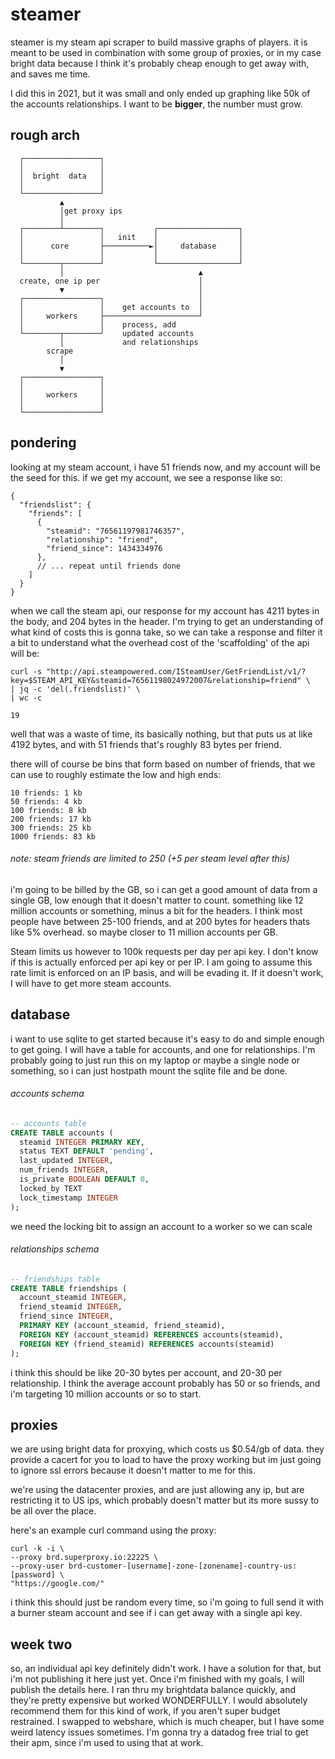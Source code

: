 # steamer
steamer is my steam api scraper to build massive graphs of players. it is meant to be used in combination with some group of proxies, or in my case bright data because I think it's probably cheap enough to get away with, and saves me time.

I did this in 2021, but it was small and only ended up graphing like 50k of the accounts relationships. I want to be **bigger**, the number must grow.

## rough arch
```
  ┌─────────────────┐                                 
  │                 │                                 
  │  bright  data   │                                 
  │                 │                                 
  └─────────────────┘                                 
           ▲                                          
           │get proxy ips                             
           │                                          
  ┌────────┴────────┐           ┌──────────────────┐  
  │                 │   init    │                  │  
  │      core       ├──────────►│     database     │  
  │                 │           │                  │  
  └────────┬────────┘           └──────────────────┘  
           │                              ▲           
  create, one ip per                      │           
           ▼                              │           
  ┌─────────────────┐                     │           
  │                 │    get accounts to  │           
  │     workers     ├─────────────────────┘           
  │                 │    process, add                 
  └────────┬────────┘    updated accounts             
           │             and relationships            
        scrape                                        
           │                                          
           ▼                                          
  ┌─────────────────┐                                 
  │                 │                                 
  │     workers     │                                 
  │                 │                                 
  └─────────────────┘     
```

## pondering
looking at my steam account, i have 51 friends now, and my account will be the seed for this. if we get my account, we see a response like so:
```
{
  "friendslist": {
    "friends": [
      {
        "steamid": "76561197981746357",
        "relationship": "friend",
        "friend_since": 1434334976
      },
      // ... repeat until friends done
    ]
  }
}
```

when we call the steam api, our response for my account has 4211 bytes in the body, and 204 bytes in the header. I'm trying to get an understanding of what kind of costs this is gonna take, so we can take a response and filter it a bit to understand what the overhead cost of the 'scaffolding' of the api will be:

```
curl -s "http://api.steampowered.com/ISteamUser/GetFriendList/v1/?key=$STEAM_API_KEY&steamid=76561198024972007&relationship=friend" \
| jq -c 'del(.friendslist)' \
| wc -c

19
```

well that was a waste of time, its basically nothing, but that puts us at like 4192 bytes, and with 51 friends that's roughly 83 bytes per friend.

there will of course be bins that form based on number of friends, that we can use to roughly estimate the low and high ends:
```
10 friends: 1 kb
50 friends: 4 kb
100 friends: 8 kb
200 friends: 17 kb
300 friends: 25 kb
1000 friends: 83 kb
```
###### note: steam friends are limited to 250 (+5 per steam level after this)

i'm going to be billed by the GB, so i can get a good amount of data from a single GB, low enough that it doesn't matter to count. something like 12 million accounts or something, minus a bit for the headers. I think most people have between 25-100 friends, and at 200 bytes for headers thats like 5% overhead. so maybe closer to 11 million accounts per GB.

Steam limits us however to 100k requests per day per api key. I don't know if this is actually enforced per api key or per IP. I am going to assume this rate limit is enforced on an IP basis, and will be evading it. If it doesn't work, I will have to get more steam accounts.

## database
i want to use sqlite to get started because it's easy to do and simple enough to get going. I will have a table for accounts, and one for relationships. I'm probably going to just run this on my laptop or maybe a single node or something, so i can just hostpath mount the sqlite file and be done.

###### accounts schema
```sql
-- accounts table
CREATE TABLE accounts (
  steamid INTEGER PRIMARY KEY,
  status TEXT DEFAULT 'pending',
  last_updated INTEGER,
  num_friends INTEGER,
  is_private BOOLEAN DEFAULT 0,
  locked_by TEXT
  lock_timestamp INTEGER
);
```

we need the locking bit to assign an account to a worker so we can scale

###### relationships schema
```sql
-- friendships table
CREATE TABLE friendships (
  account_steamid INTEGER,
  friend_steamid INTEGER,
  friend_since INTEGER,
  PRIMARY KEY (account_steamid, friend_steamid),
  FOREIGN KEY (account_steamid) REFERENCES accounts(steamid),
  FOREIGN KEY (friend_steamid) REFERENCES accounts(steamid)
);
```

i think this should be like 20-30 bytes per account, and 20-30 per relationship. I think the average account probably has 50 or so friends, and i'm targeting 10 million accounts or so to start.

## proxies
we are using bright data for proxying, which costs us $0.54/gb of data. they provide a cacert for you to load to have the proxy working but im just going to ignore ssl errors because it doesn't matter to me for this.

we're using the datacenter proxies, and are just allowing any ip, but are restricting it to US ips, which probably doesn't matter but its more sussy to be all over the place.

here's an example curl command using the proxy:
```shell
curl -k -i \
--proxy brd.superproxy.io:22225 \
--proxy-user brd-customer-[username]-zone-[zonename]-country-us:[password] \
"https://google.com/"
```

i think this should just be random every time, so i'm going to full send it with a burner steam account and see if i can get away with a single api key.

## week two

so, an individual api key definitely didn't work. I have a solution for that, but i'm not publishing it here just yet. Once i'm finished with my goals, I will publish the details here. I ran thru my brightdata balance quickly, and they're pretty expensive but worked WONDERFULLY. I would absolutely recommend them for this kind of work, if you aren't super budget restrained. I swapped to webshare, which is much cheaper, but I have some weird latency issues sometimes. I'm gonna try a datadog free trial to get their apm, since i'm used to using that at work.